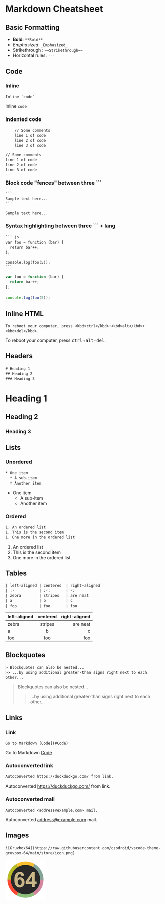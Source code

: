 <!--
// Filename: template.md
// Author: Olivier Sirol <czo@free.fr>
// License: GPL-2.0 (http://www.gnu.org/copyleft)
// File Created: 09 March 2025
// Last Modified: Sunday 09 March 2025, 15:36
// $Id:$
// Edit Time: 0:00:19
// Description:
//
// Copyright: (C) 2025 Olivier Sirol <czo@free.fr>
-->

# Markdown Cheatsheet

## Basic Formatting

* **Bold**: `**Bold**`
* _Emphasized_: `_Emphasized_`
* Strikethrough : `~~Strikethrough~~`
* Horizontal rules: `---`

## Code

### Inline

    Inline `code`
Inline `code`

### Indented code

```
    // Some comments
    line 1 of code
    line 2 of code
    line 3 of code
```

    // Some comments
    line 1 of code
    line 2 of code
    line 3 of code


### Block code "fences" between three ```

    ```
    Sample text here...
    ```

```
Sample text here...
```

### Syntax highlighting between three ``` + lang

    ``` js
    var foo = function (bar) {
      return bar++;
    };

    console.log(foo(5));
    ```

``` js
var foo = function (bar) {
  return bar++;
};

console.log(foo(5));
```

## Inline HTML

    To reboot your computer, press <kbd>ctrl</kbd>+<kbd>alt</kbd>+<kbd>del</kbd>.

To reboot your computer, press <kbd>ctrl</kbd>+<kbd>alt</kbd>+<kbd>del</kbd>.

## Headers

    # Heading 1
    ## Heading 2
    ### Heading 3

# Heading 1
## Heading 2
### Heading 3

## Lists

### Unordered

~~~
* One item
  * A sub-item
  * Another item
~~~
* One item
  * A sub-item
  * Another item

### Ordered

~~~
1. An ordered list
1. This is the second item
1. One more in the ordered list
~~~
1. An ordered list
1. This is the second item
1. One more in the ordered list


## Tables

```
| left-aligned | centered  | right-aligned
| :-           | :-:       | -:
| zebra        | stripes   | are neat
| a            | b         | c
| foo          | foo       | foo
```

| left-aligned | centered  | right-aligned
| :-           | :-:       | -:
| zebra        | stripes   | are neat
| a            | b         | c
| foo          | foo       | foo

## Blockquotes

~~~
> Blockquotes can also be nested...
>> ...by using additional greater-than signs right next to each other...
~~~

> Blockquotes can also be nested...
>> ...by using additional greater-than signs right next to each other...

## Links

### Link

    Go to Markdown [Code](#Code)
Go to Markdown [Code](#Code)

### Autoconverted link

    Autoconverted https://duckduckgo.com/ from link.
Autoconverted https://duckduckgo.com/ from link.


### Autoconverted mail

    Autoconverted <address@example.com> mail.
Autoconverted <address@example.com> mail.

## Images

    ![Gruvbox64](https://raw.githubusercontent.com/czodroid/vscode-theme-gruvbox-64/main/store/icon.png)

![Gruvbox64](https://raw.githubusercontent.com/czodroid/vscode-theme-gruvbox-64/main/store/icon.png)



